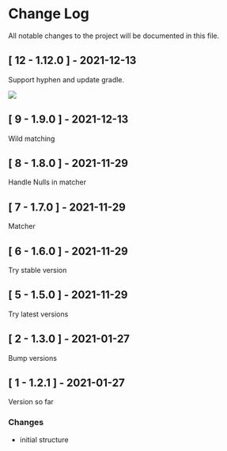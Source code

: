# Change Log
All notable changes to the project will be documented in this file.

## [ 12 - 1.12.0 ] - 2021-12-13
Support hyphen and update gradle.

[![](https://github.com/alenpmla.png)](https://github.com/alenpmla)

## [ 9 - 1.9.0 ] - 2021-12-13
Wild matching

## [ 8 - 1.8.0 ] - 2021-11-29
Handle Nulls in matcher

## [ 7 - 1.7.0 ] - 2021-11-29
Matcher

## [ 6 - 1.6.0 ] - 2021-11-29
Try stable version

## [ 5 - 1.5.0 ] - 2021-11-29
Try latest versions

## [ 2 - 1.3.0 ] - 2021-01-27
Bump versions

## [ 1 - 1.2.1 ] - 2021-01-27
Version so far

### Changes
- initial structure
